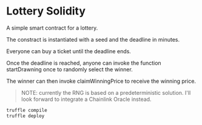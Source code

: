# Lottery Solidity

A simple smart contract for a lottery.

The constract is instantiated with a seed and the deadline in minutes.

Everyone can buy a ticket until the deadline ends.

Once the deadline is reached, anyone can invoke the function startDrawning once to randomly select the winner.

The winner can then invoke claimWinningPrice to receive the winning price.

> NOTE: currently the RNG is based on a predeterministic solution. I'll look forward to integrate a Chainlink Oracle instead.

```bash
truffle compile
truffle deploy
```


